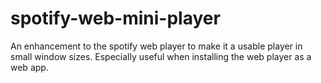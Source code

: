# spotify-web-mini-player
An enhancement to the spotify web player to make it a usable player in small window sizes. Especially useful when installing the web player as a web app.

